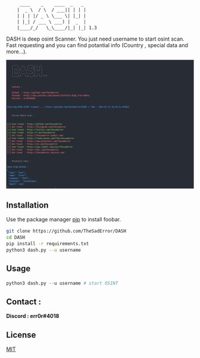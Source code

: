 ```
     ____    _    ____  _   _
    |  _ \  / \  / ___|| | | |
    | | | |/ _ \ \___ \| |_| |
    | |_| / ___ \ ___) |  _  |
    |____/_/   \_\____/|_| |_| 1.3
```
DASH is deep osint Scanner. You just need username to start osint scan. Fast requesting and you can find potantial info (Country , special data and more...). 

<div>
  <p align="center">
    <img src="screen.png" width="800"> 
  </p>
</div>

## Installation

Use the package manager [pip](https://pip.pypa.io/en/stable/) to install foobar.

```bash
git clone https://github.com/TheSadError/DASH
cd DASH
pip install -r requirements.txt
python3 dash.py --u username
```

## Usage

```python
python3 dash.py --u username # start OSINT
```
## Contact : 
**Discord : err0r#4018**

## License
[MIT](https://choosealicense.com/licenses/mit/)  
